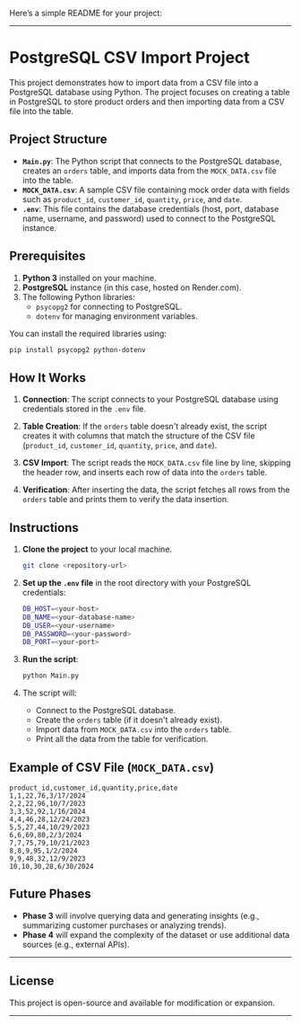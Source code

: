 Here’s a simple README for your project:

---

# PostgreSQL CSV Import Project

This project demonstrates how to import data from a CSV file into a PostgreSQL database using Python. The project focuses on creating a table in PostgreSQL to store product orders and then importing data from a CSV file into the table. 

## Project Structure

- **`Main.py`**: The Python script that connects to the PostgreSQL database, creates an `orders` table, and imports data from the `MOCK_DATA.csv` file into the table.
- **`MOCK_DATA.csv`**: A sample CSV file containing mock order data with fields such as `product_id`, `customer_id`, `quantity`, `price`, and `date`.
- **`.env`**: This file contains the database credentials (host, port, database name, username, and password) used to connect to the PostgreSQL instance.

## Prerequisites

1. **Python 3** installed on your machine.
2. **PostgreSQL** instance (in this case, hosted on Render.com).
3. The following Python libraries:
   - `psycopg2` for connecting to PostgreSQL.
   - `dotenv` for managing environment variables.

You can install the required libraries using:
```bash
pip install psycopg2 python-dotenv
```

## How It Works

1. **Connection**: The script connects to your PostgreSQL database using credentials stored in the `.env` file.
   
2. **Table Creation**: If the `orders` table doesn't already exist, the script creates it with columns that match the structure of the CSV file (`product_id`, `customer_id`, `quantity`, `price`, and `date`).

3. **CSV Import**: The script reads the `MOCK_DATA.csv` file line by line, skipping the header row, and inserts each row of data into the `orders` table.

4. **Verification**: After inserting the data, the script fetches all rows from the `orders` table and prints them to verify the data insertion.

## Instructions

1. **Clone the project** to your local machine.
   ```bash
   git clone <repository-url>
   ```

2. **Set up the `.env` file** in the root directory with your PostgreSQL credentials:
   ```bash
   DB_HOST=<your-host>
   DB_NAME=<your-database-name>
   DB_USER=<your-username>
   DB_PASSWORD=<your-password>
   DB_PORT=<your-port>
   ```

3. **Run the script**:
   ```bash
   python Main.py
   ```

4. The script will:
   - Connect to the PostgreSQL database.
   - Create the `orders` table (if it doesn't already exist).
   - Import data from `MOCK_DATA.csv` into the `orders` table.
   - Print all the data from the table for verification.

## Example of CSV File (`MOCK_DATA.csv`)

```
product_id,customer_id,quantity,price,date
1,1,22,76,3/17/2024
2,2,22,96,10/7/2023
3,3,52,92,1/16/2024
4,4,46,28,12/24/2023
5,5,27,44,10/29/2023
6,6,69,80,2/3/2024
7,7,75,79,10/21/2023
8,8,9,95,1/2/2024
9,9,48,32,12/9/2023
10,10,30,28,6/30/2024
```

## Future Phases

- **Phase 3** will involve querying data and generating insights (e.g., summarizing customer purchases or analyzing trends).
- **Phase 4** will expand the complexity of the dataset or use additional data sources (e.g., external APIs).

---

## License

This project is open-source and available for modification or expansion.

---

